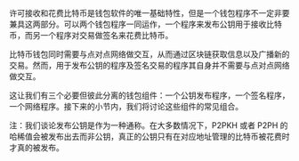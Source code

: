 许可接收和花费比特币是钱包软件的唯一基础特性，但是一个钱包程序不一定非要兼具这两部分。可以两个钱包程序一同运作，一个程序来发布公钥用于接收比特币，而另一个程序对交易做签名来花费比特币。

比特币钱包同时需要与点对点网络做交互，从而通过区块链获取信息以及广播新的交易。然而，用于发布公钥的程序及签名交易的程序其自身并不需要与点对点网络做交互。

这让我们有三个必要但彼此分离的钱包组件：一个公钥发布程序，一个签名程序，一个网络程序。接下来的小节内，我们将讨论这些组件的常见组合。

注：我们谈论发布公钥是作为一种通称。在大多数情况下，P2PKH 或者 P2PH 的哈稀值会被发布出去而非公钥，真正的公钥只有在对应地址管理的比特币被花费时才真的被发布。

